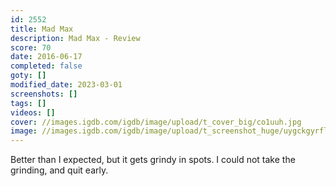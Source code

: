 ```yaml
---
id: 2552
title: Mad Max
description: Mad Max - Review
score: 70
date: 2016-06-17
completed: false
goty: []
modified_date: 2023-03-01
screenshots: []
tags: []
videos: []
cover: //images.igdb.com/igdb/image/upload/t_cover_big/co1uuh.jpg
image: //images.igdb.com/igdb/image/upload/t_screenshot_huge/uygckgyrfl67gs1ksjzr.jpg
---
```

Better than I expected, but it gets grindy in spots. I could not take the grinding, and quit early.
